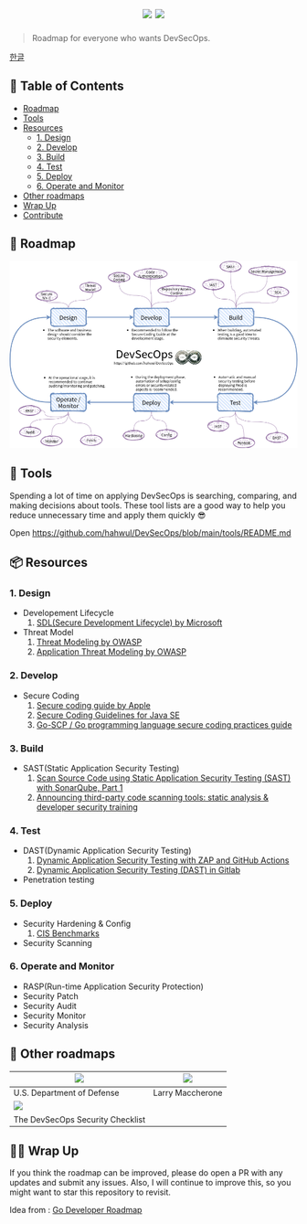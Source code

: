 <h1 align="center">
  <br>
  <a href=""><img src="https://user-images.githubusercontent.com/13212227/99404580-2374f000-292f-11eb-9348-284f24cca88c.png" alt="" width="500px;"></a>
  <br>
  <img src="https://img.shields.io/badge/PRs-welcome-blue"> <img src="https://img.shields.io/github/last-commit/hahwul/DevSecOps">
</h1>

> Roadmap for everyone who wants DevSecOps.

[한글](./i18n/ko-KR/README.md)

## 📜 Table of Contents
- [Roadmap](#-roadmap)
- [Tools](#-tools)
- [Resources](#resources)
  * [1. Design](#1-design)
  * [2. Develop](#2-develop)
  * [3. Build](#3-build)
  * [4. Test](#4-test)
  * [5. Deploy](#5-deploy)
  * [6. Operate and Monitor](#6-operate-and-monitor)
- [Other roadmaps](#-other-roadmaps)
- [Wrap Up](#-wrap-up)
- [Contribute](https://github.com/hahwul/DevSecOps/blob/main/CONTRIBUTING.md)

## 💭 Roadmap
![Roadmap](./DevSecOps.png)

## 🔩 Tools 
Spending a lot of time on applying DevSecOps is searching, comparing, and making decisions about tools. These tool lists are a good way to help you reduce unnecessary time and apply them quickly :sunglasses:

Open https://github.com/hahwul/DevSecOps/blob/main/tools/README.md

## 📦 Resources
### 1. Design
  - Developement Lifecycle
    1. [SDL(Secure Development Lifecycle) by Microsoft](https://www.microsoft.com/en-us/securityengineering/sdl/practices)
  - Threat Model
    1. [Threat Modeling by OWASP](https://owasp.org/www-community/Threat_Modeling)
    2. [Application Threat Modeling by OWASP](https://owasp.org/www-community/Application_Threat_Modeling)
### 2. Develop
  - Secure Coding
    1. [Secure coding guide by Apple](https://developer.apple.com/library/archive/documentation/Security/Conceptual/SecureCodingGuide/Introduction.html)
    2. [Secure Coding Guidelines for Java SE](https://www.oracle.com/java/technologies/javase/seccodeguide.html)
    3. [Go-SCP / Go programming language secure coding practices guide](https://github.com/OWASP/Go-SCP)
### 3. Build  
  - SAST(Static Application Security Testing)
    1. [Scan Source Code using Static Application Security Testing (SAST) with SonarQube, Part 1](https://medium.com/nycdev/scan-your-source-code-for-vulnerabilities-using-static-application-security-testing-sast-with-5f8ee1fdf9aa)
    2. [Announcing third-party code scanning tools: static analysis & developer security training](https://github.blog/2020-10-05-announcing-third-party-code-scanning-tools-static-analysis-and-developer-security-training/)
### 4. Test
  - DAST(Dynamic Application Security Testing)
    1. [Dynamic Application Security Testing with ZAP and GitHub Actions](https://www.zaproxy.org/blog/2020-05-15-dynamic-application-security-testing-with-zap-and-github-actions/) 
    2. [Dynamic Application Security Testing (DAST) in Gitlab](https://docs.gitlab.com/ee/user/application_security/dast/)
  - Penetration testing
### 5. Deploy
  - Security Hardening & Config
    1. [CIS Benchmarks](https://www.cisecurity.org/cis-benchmarks/)
  - Security Scanning
### 6. Operate and Monitor
  - RASP(Run-time Application Security Protection)
  - Security Patch
  - Security Audit
  - Security Monitor
  - Security Analysis

## 🚀 Other roadmaps
| ![](https://media-exp1.licdn.com/dms/image/C4E12AQFQbzupC5vn1w/article-inline_image-shrink_1500_2232/0?e=1611187200&v=beta&t=wTgChj5fKaR8cZE_L2S8tqJRtHWgTRlkBrXff23t7iQ) | ![](https://media-exp1.licdn.com/dms/image/C4E12AQF7E1TAzUmVJA/article-inline_image-shrink_1500_2232/0?e=1611187200&v=beta&t=kOWtRXjjAcAi5F_KBA_Xe4tlIv_vehAhfV7NgOIz9jY) |
| ------------------------------------------------------------ | ------------------------------------------------------------ |
|   U.S. Department of Defense           | Larry Maccherone                                       |
| [![](https://i.imgur.com/pQXVOzS.png)](https://assets.sqreen.com/whitepapers/devsecops-security-checklist.pdf) |
| The DevSecOps Security Checklist |

## 🙏🏼 Wrap Up
If you think the roadmap can be improved, please do open a PR with any updates and submit any issues. Also, I will continue to improve this, so you might want to star this repository to revisit.

Idea from : [Go Developer Roadmap](https://github.com/Alikhll/golang-developer-roadmap)

